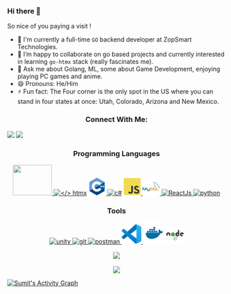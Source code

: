 ### Hi there 👋

So nice of you paying a visit !

- 🔭 I'm currently a full-time `GO` backend developer at ZopSmart Technologies.
- 👯 I’m happy to collaborate on go based projects and currently interested in learning `go-htmx` stack (really fascinates me).
- 💬 Ask me about Golang, ML, some about Game Development, enjoying playing PC games and anime.
- 😄 Pronouns: He/Him
- ⚡ Fun fact: The Four corner is the only spot in the US where you can stand in four states at once: Utah, Colorado, Arizona and New Mexico.

<h3 align="center">Connect With Me:</h3>

[![](https://img.shields.io/badge/Gmail-D14836?style=for-the-badge&logo=gmail&logoColor=white)](mailto://kumarsumitjat298@gmail.com) [![](https://img.shields.io/badge/LinkedIn-0077B5?style=for-the-badge&logo=linkedin&logoColor=white)](https://www.linkedin.com/in/sumit1kumar)

<h3 align="center">Programming Languages</h3>
<p align="center">
<a href="https://go.dev/" target="_blank">
<img src="https://go.dev/blog/go-brand/Go-Logo/PNG/Go-Logo_Aqua.png" width="90" height="70"> </a>
<a href="https://htmx.org" rel="nofollow" target="_blank"><img src="https://raw.githubusercontent.com/bigskysoftware/htmx/master/www/static/img/htmx_logo.1.png" alt="</> htmx" title="high power tools for HTML"  width="120" height="40"></a>
<a href="https://www.w3schools.com/cpp/" target="_blank"> <img src="https://raw.githubusercontent.com/devicons/devicon/master/icons/cplusplus/cplusplus-original.svg" alt="cplusplus" width="40" height="40"/> </a>
<a href="https://docs.microsoft.com/en-us/dotnet/csharp/" target="_blank"><img src="https://static.cdnlogo.com/logos/c/27/c.svg" alt="c#" width="40" height="40"/></a>
 <a href="https://developer.mozilla.org/en-US/docs/Web/JavaScript" target="_blank"> <img src="https://raw.githubusercontent.com/devicons/devicon/master/icons/javascript/javascript-original.svg" alt="javascript" width="40" height="40"/> </a>
 <a href="https://www.mysql.com/" target="_blank"> <img src="https://raw.githubusercontent.com/devicons/devicon/master/icons/mysql/mysql-original-wordmark.svg" alt="mysql" width="40" height="40"/> </a>
 <a href="https://reactjs.org/" target="_blank"> <img alt="ReactJs" height="40" width="40px" src="https://api.iconify.design/logos:react.svg"/> </a>
 <a href="https://python.org/" target="_blank"> <img src="https://cdn.worldvectorlogo.com/logos/python-5.svg" alt="python" width="50" height="50"/> </a> 
 
 </p>

 <h3 align="center">Tools</h3>
 <p align="center">
 <a href="https://unity.com" target="_blank"> <img src="https://upload.wikimedia.org/wikipedia/commons/1/19/Unity_Technologies_logo.svg" alt="unity" width="90" height="45"> </a><a href="https://git-scm.com/" target="_blank"> <img src="https://www.vectorlogo.zone/logos/git-scm/git-scm-icon.svg" alt="git" width="40" height="40"/></a><a href="https://postman.com" target="_blank"> <img src="https://www.vectorlogo.zone/logos/getpostman/getpostman-icon.svg" alt="postman" width="40" height="40"/> 
 </a><a href="https://code.visualstudio.com/" target="_blank"> <img alt="Visual Studio Code" width="45px" src="https://raw.githubusercontent.com/github/explore/80688e429a7d4ef2fca1e82350fe8e3517d3494d/topics/visual-studio-code/visual-studio-code.png"> </a>
 <a><svg xmlns="http://www.w3.org/2000/svg" aria-label="Docker" role="img" viewBox="0 0 512 512" width="50px" height="50px" fill="#000000"><g id="SVGRepo_bgCarrier" stroke-width="0"></g><g id="SVGRepo_tracerCarrier" stroke-linecap="round" stroke-linejoin="round"></g><g id="SVGRepo_iconCarrier"><rect width="512" height="512" rx="15%" fill="#ffffff"></rect><path stroke="#066da5" stroke-width="38" d="M296 226h42m-92 0h42m-91 0h42m-91 0h41m-91 0h42m8-46h41m8 0h42m7 0h42m-42-46h42"></path><path fill="#066da5" d="m472 228s-18-17-55-11c-4-29-35-46-35-46s-29 35-8 74c-6 3-16 7-31 7H68c-5 19-5 145 133 145 99 0 173-46 208-130 52 4 63-39 63-39"></path></g></svg></a>
 <a href="https://nodejs.org" target="_blank"> <img src="https://raw.githubusercontent.com/devicons/devicon/master/icons/nodejs/nodejs-original-wordmark.svg" alt="nodejs" width="40" height="40"/></a>
 </p>

<p align="center">
    <img align="center" src="https://github-readme-stats.vercel.app/api?username=Sumit-Kumar1&count_private=true&show_icons=true&theme=radical" />
</p>

<p align="center">
    <img align="center" src="https://github-readme-stats.vercel.app/api/top-langs/?username=Sumit-Kumar1&layout=compact&theme=react&count_private=false" />
</p>

[![Sumit's Activity Graph](https://github-readme-activity-graph.vercel.app/graph?username=Sumit-Kumar1&bg_color=241f31&color=ffffff&line=1fe719&point=ed333b&area=true&hide_border=true)](https://github.com/ashutosh00710/github-readme-activity-graph)
